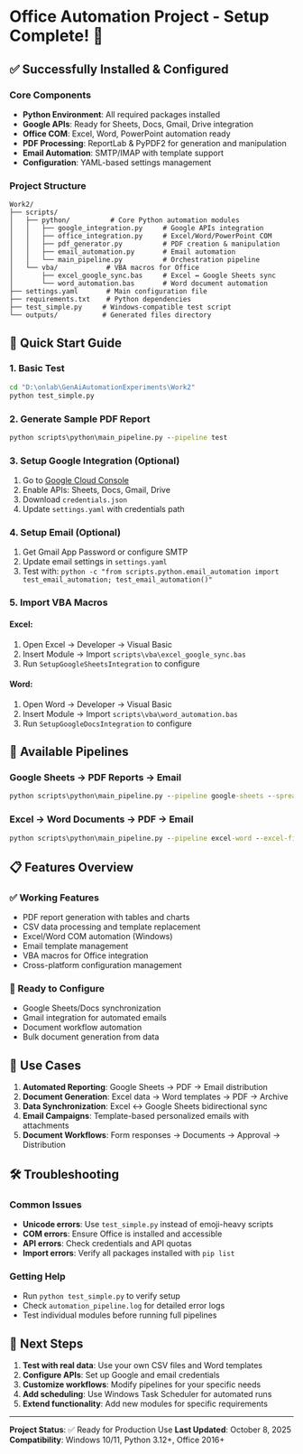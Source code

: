 # Office Automation Project - Setup Complete! 🎉

## ✅ Successfully Installed & Configured

### Core Components
- **Python Environment**: All required packages installed
- **Google APIs**: Ready for Sheets, Docs, Gmail, Drive integration  
- **Office COM**: Excel, Word, PowerPoint automation ready
- **PDF Processing**: ReportLab & PyPDF2 for generation and manipulation
- **Email Automation**: SMTP/IMAP with template support
- **Configuration**: YAML-based settings management

### Project Structure
```
Work2/
├── scripts/
│   ├── python/          # Core Python automation modules
│   │   ├── google_integration.py     # Google APIs integration
│   │   ├── office_integration.py     # Excel/Word/PowerPoint COM
│   │   ├── pdf_generator.py          # PDF creation & manipulation  
│   │   ├── email_automation.py       # Email automation
│   │   └── main_pipeline.py          # Orchestration pipeline
│   └── vba/            # VBA macros for Office
│       ├── excel_google_sync.bas     # Excel ↔ Google Sheets sync
│       └── word_automation.bas       # Word document automation
├── settings.yaml       # Main configuration file
├── requirements.txt    # Python dependencies
├── test_simple.py     # Windows-compatible test script
└── outputs/           # Generated files directory
```

## 🚀 Quick Start Guide

### 1. Basic Test
```cmd
cd "D:\onlab\GenAiAutomationExperiments\Work2"
python test_simple.py
```

### 2. Generate Sample PDF Report
```cmd
python scripts\python\main_pipeline.py --pipeline test
```

### 3. Setup Google Integration (Optional)
1. Go to [Google Cloud Console](https://console.cloud.google.com/)
2. Enable APIs: Sheets, Docs, Gmail, Drive
3. Download `credentials.json`
4. Update `settings.yaml` with credentials path

### 4. Setup Email (Optional)
1. Get Gmail App Password or configure SMTP
2. Update email settings in `settings.yaml`
3. Test with: `python -c "from scripts.python.email_automation import test_email_automation; test_email_automation()"`

### 5. Import VBA Macros
#### Excel:
1. Open Excel → Developer → Visual Basic
2. Insert Module → Import `scripts\vba\excel_google_sync.bas`
3. Run `SetupGoogleSheetsIntegration` to configure

#### Word:
1. Open Word → Developer → Visual Basic  
2. Insert Module → Import `scripts\vba\word_automation.bas`
3. Run `SetupGoogleDocsIntegration` to configure

## 🔧 Available Pipelines

### Google Sheets → PDF Reports → Email
```cmd
python scripts\python\main_pipeline.py --pipeline google-sheets --spreadsheet-id "YOUR_SHEET_ID"
```

### Excel → Word Documents → PDF → Email
```cmd
python scripts\python\main_pipeline.py --pipeline excel-word --excel-file "data.xlsx" --word-template "template.docx"
```

## 📋 Features Overview

### ✅ Working Features
- PDF report generation with tables and charts
- CSV data processing and template replacement
- Excel/Word COM automation (Windows)
- Email template management
- VBA macros for Office integration
- Cross-platform configuration management

### 🔧 Ready to Configure
- Google Sheets/Docs synchronization
- Gmail integration for automated emails
- Document workflow automation
- Bulk document generation from data

## 🎯 Use Cases

1. **Automated Reporting**: Google Sheets → PDF → Email distribution
2. **Document Generation**: Excel data → Word templates → PDF → Archive
3. **Data Synchronization**: Excel ↔ Google Sheets bidirectional sync
4. **Email Campaigns**: Template-based personalized emails with attachments
5. **Document Workflows**: Form responses → Documents → Approval → Distribution

## 🛠️ Troubleshooting

### Common Issues
- **Unicode errors**: Use `test_simple.py` instead of emoji-heavy scripts
- **COM errors**: Ensure Office is installed and accessible  
- **API errors**: Check credentials and API quotas
- **Import errors**: Verify all packages installed with `pip list`

### Getting Help
- Run `python test_simple.py` to verify setup
- Check `automation_pipeline.log` for detailed error logs
- Test individual modules before running full pipelines

## 🏁 Next Steps

1. **Test with real data**: Use your own CSV files and Word templates
2. **Configure APIs**: Set up Google and email credentials
3. **Customize workflows**: Modify pipelines for your specific needs  
4. **Add scheduling**: Use Windows Task Scheduler for automated runs
5. **Extend functionality**: Add new modules for specific requirements

---

**Project Status**: ✅ Ready for Production Use
**Last Updated**: October 8, 2025
**Compatibility**: Windows 10/11, Python 3.12+, Office 2016+